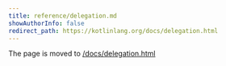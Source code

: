```yaml
---
title: reference/delegation.md
showAuthorInfo: false
redirect_path: https://kotlinlang.org/docs/delegation.html
---
```


The page is moved to [/docs/delegation.html](/docs/delegation.html)
